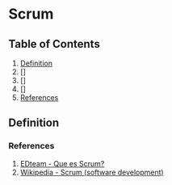 # Scrum

## Table of Contents
1. [Definition](#definition)
2. []
3. []
4. []
5. [References](#references)

## Definition

### References
1. [EDteam - Que es Scrum?](https://www.youtube.com/watch?v=sLexw-z13Fo)
2. [Wikipedia - Scrum  (software development)](https://en.wikipedia.org/wiki/Scrum_(software_development))

